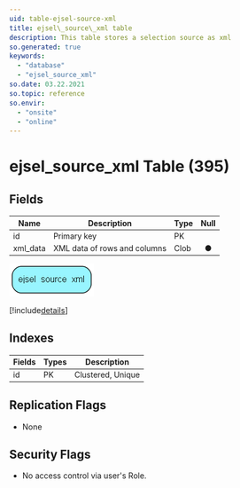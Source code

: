 ```yaml
---
uid: table-ejsel-source-xml
title: ejsel\_source\_xml table
description: This table stores a selection source as xml
so.generated: true
keywords:
  - "database"
  - "ejsel_source_xml"
so.date: 03.22.2021
so.topic: reference
so.envir:
  - "onsite"
  - "online"
---
```


# ejsel\_source\_xml Table (395)

## Fields

| Name | Description | Type | Null |
|------|-------------|------|:----:|
|id|Primary key|PK| |
|xml\_data|XML data of rows and columns|Clob|&#x25CF;|


![ejsel_source_xml table relationship diagram](./media/ejsel_source_xml.png)

[!include[details](./includes/ejsel-source-xml.md)]

## Indexes

| Fields | Types | Description |
|--------|-------|-------------|
|id |PK |Clustered, Unique |

## Replication Flags

* None

## Security Flags

* No access control via user's Role.

